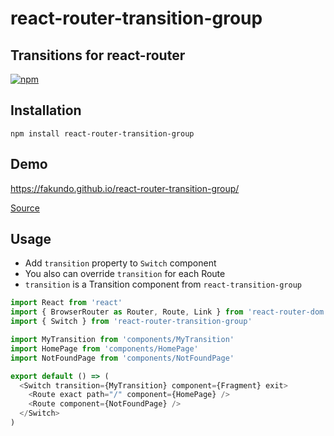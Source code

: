 # react-router-transition-group

## Transitions for react-router 

[![npm](https://img.shields.io/npm/v/react-router-transition-group.svg)](https://www.npmjs.com/package/react-router-transition-group)

## Installation

```
npm install react-router-transition-group
```

## Demo

https://fakundo.github.io/react-router-transition-group/

[Source](https://github.com/fakundo/react-router-transition-group/tree/master/examples)

## Usage

- Add `transition` property to `Switch` component
- You also can override `transition` for each Route
- `transition` is a Transition component from `react-transition-group`

```javascript
import React from 'react'
import { BrowserRouter as Router, Route, Link } from 'react-router-dom'
import { Switch } from 'react-router-transition-group'

import MyTransition from 'components/MyTransition'
import HomePage from 'components/HomePage'
import NotFoundPage from 'components/NotFoundPage'

export default () => (
  <Switch transition={MyTransition} component={Fragment} exit>
    <Route exact path="/" component={HomePage} />
    <Route component={NotFoundPage} />
  </Switch>
)
```
